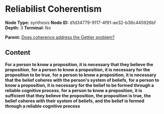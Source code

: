 # Reliabilist Coherentism

**Node Type:** synthesis
**Node ID:** d1d34779-9117-4f91-ae32-b36c445926bf
**Depth:** 3
**Terminal:** No

**Parent:** [Does coherence address the Gettier problem?](does-coherence-address-the-gettier-problem.md)

## Content

**For a person to know a proposition, it is necessary that they believe the proposition**, **for a person to know a proposition, it is necessary for the proposition to be true**, **for a person to know a proposition, it is necessary that the belief coheres with the person's system of beliefs**, **for a person to know a proposition, it is necessary for the belief to be formed through a reliable cognitive process**, **for a person to know a proposition, it is sufficient that they believe the proposition, the proposition is true, the belief coheres with their system of beliefs, and the belief is formed through a reliable cognitive process**
